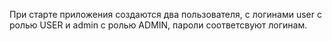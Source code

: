 При старте приложения создаются два пользователя, с логинами user с ролью USER и admin с ролью ADMIN, пароли соответсвуют логинам.
